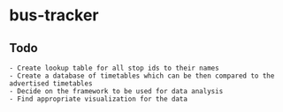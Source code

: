 # bus-tracker

## Todo

    - Create lookup table for all stop ids to their names
    - Create a database of timetables which can be then compared to the advertised timetables
    - Decide on the framework to be used for data analysis
    - Find appropriate visualization for the data
